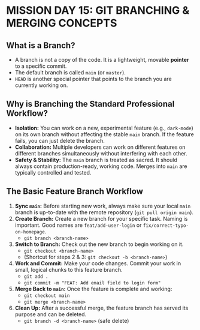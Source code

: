 # MISSION DAY 15: GIT BRANCHING & MERGING CONCEPTS

## What is a Branch?
- A branch is not a copy of the code. It is a lightweight, movable **pointer** to a specific commit.
- The default branch is called `main` (or `master`).
- `HEAD` is another special pointer that points to the branch you are currently working on.

## Why is Branching the Standard Professional Workflow?
- **Isolation:** You can work on a new, experimental feature (e.g., `dark-mode`) on its own branch without affecting the stable `main` branch. If the feature fails, you can just delete the branch.
- **Collaboration:** Multiple developers can work on different features on different branches simultaneously without interfering with each other.
- **Safety & Stability:** The `main` branch is treated as sacred. It should always contain production-ready, working code. Merges into `main` are typically controlled and tested.

## The Basic Feature Branch Workflow
1.  **Sync `main`:** Before starting new work, always make sure your local `main` branch is up-to-date with the remote repository (`git pull origin main`).
2.  **Create Branch:** Create a new branch for your specific task. Naming is important. Good names are `feat/add-user-login` or `fix/correct-typo-on-homepage`.
    - `git branch <branch-name>`
3.  **Switch to Branch:** Check out the new branch to begin working on it.
    - `git checkout <branch-name>`
    - (Shortcut for steps 2 & 3: `git checkout -b <branch-name>`)
4.  **Work and Commit:** Make your code changes. Commit your work in small, logical chunks to this feature branch.
    - `git add .`
    - `git commit -m "FEAT: Add email field to login form"`
5.  **Merge Back to `main`:** Once the feature is complete and working:
    - `git checkout main`
    - `git merge <branch-name>`
6.  **Clean Up:** After a successful merge, the feature branch has served its purpose and can be deleted.
    - `git branch -d <branch-name>` (safe delete)
